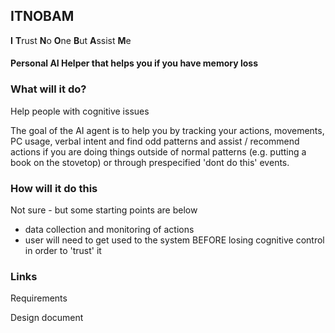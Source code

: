 ## ITNOBAM

**I** **T**rust **N**o **O**ne **B**ut **A**ssist **M**e

#### Personal AI Helper that helps you if you have memory loss


### What will it do?

Help people with cognitive issues


The goal of the AI agent is to help you by tracking your actions, movements, PC usage, verbal intent 
and find odd patterns and assist / recommend actions if you are doing things outside of normal patterns 
(e.g. putting a book on the stovetop)
or through prespecified 'dont do this' events.



### How will it do this

Not sure - but some starting points are below

- data collection and monitoring of actions
- user will need to get used to the system BEFORE losing cognitive control in order to 'trust' it


### Links 

Requirements

Design document
